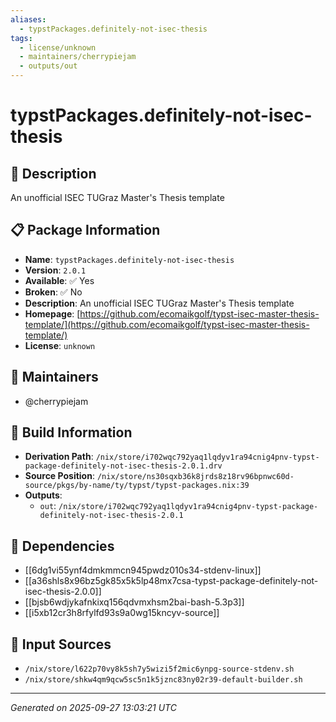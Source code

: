 ```yaml
---
aliases:
  - typstPackages.definitely-not-isec-thesis
tags:
  - license/unknown
  - maintainers/cherrypiejam
  - outputs/out
---
```


# typstPackages.definitely-not-isec-thesis

## 📝 Description

An unofficial ISEC TUGraz Master's Thesis template

## 📋 Package Information

- **Name**: `typstPackages.definitely-not-isec-thesis`
- **Version**: `2.0.1`
- **Available**: ✅ Yes
- **Broken**: ✅ No
- **Description**: An unofficial ISEC TUGraz Master's Thesis template
- **Homepage**: [https://github.com/ecomaikgolf/typst-isec-master-thesis-template/](https://github.com/ecomaikgolf/typst-isec-master-thesis-template/)
- **License**: `unknown`
## 👥 Maintainers

- @cherrypiejam


## 🔧 Build Information

- **Derivation Path**: `/nix/store/i702wqc792yaq1lqdyv1ra94cnig4pnv-typst-package-definitely-not-isec-thesis-2.0.1.drv`
- **Source Position**: `/nix/store/ns30sqxb36k8jrds8z18rv96bpnwc60d-source/pkgs/by-name/ty/typst/typst-packages.nix:39`
- **Outputs**:
  - `out`:  `/nix/store/i702wqc792yaq1lqdyv1ra94cnig4pnv-typst-package-definitely-not-isec-thesis-2.0.1`

## 🔗 Dependencies

- [[6dg1vi55ynf4dmkmmcn945pwdz010s34-stdenv-linux]]
- [[a36shls8x96bz5gk85x5k5lp48mx7csa-typst-package-definitely-not-isec-thesis-2.0.0]]
- [[bjsb6wdjykafnkixq156qdvmxhsm2bai-bash-5.3p3]]
- [[i5xb12cr3h8rfylfd93s9a0wg15kncyv-source]]

## 📁 Input Sources

- `/nix/store/l622p70vy8k5sh7y5wizi5f2mic6ynpg-source-stdenv.sh`
- `/nix/store/shkw4qm9qcw5sc5n1k5jznc83ny02r39-default-builder.sh`

---
*Generated on 2025-09-27 13:03:21 UTC*
